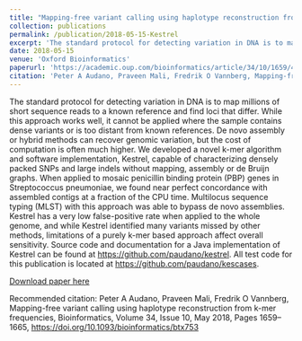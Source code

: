 ```yaml
---
title: "Mapping-free variant calling using haplotype reconstruction from k-mer frequencies"
collection: publications
permalink: /publication/2018-05-15-Kestrel
excerpt: 'The standard protocol for detecting variation in DNA is to map millions of short sequence reads to a known reference and find loci that differ. While this approach works well, it cannot be applied where the sample contains dense variants or is too distant from known references. De novo assembly or hybrid methods can recover genomic variation, but the cost of computation is often much higher. We developed a novel k-mer algorithm and software implementation, Kestrel, capable of characterizing densely packed SNPs and large indels without mapping, assembly or de Bruijn graphs. When applied to mosaic penicillin binding protein (PBP) genes in Streptococcus pneumoniae, we found near perfect concordance with assembled contigs at a fraction of the CPU time. Multilocus sequence typing (MLST) with this approach was able to bypass de novo assemblies. Kestrel has a very low false-positive rate when applied to the whole genome, and while Kestrel identified many variants missed by other methods, limitations of a purely k-mer based approach affect overall sensitivity. Source code and documentation for a Java implementation of Kestrel can be found at https://github.com/paudano/kestrel. All test code for this publication is located at https://github.com/paudano/kescases.'
date: 2018-05-15
venue: 'Oxford Bioinformatics'
paperurl: 'https://academic.oup.com/bioinformatics/article/34/10/1659/4657072'
citation: 'Peter A Audano, Praveen Mali, Fredrik O Vannberg, Mapping-free variant calling using haplotype reconstruction from k-mer frequencies, Bioinformatics, Volume 34, Issue 10, May 2018, Pages 1659–1665, https://doi.org/10.1093/bioinformatics/btx753'
---
```

The standard protocol for detecting variation in DNA is to map millions of short sequence reads to a known reference and find loci that differ. While this approach works well, it cannot be applied where the sample contains dense variants or is too distant from known references. De novo assembly or hybrid methods can recover genomic variation, but the cost of computation is often much higher. We developed a novel k-mer algorithm and software implementation, Kestrel, capable of characterizing densely packed SNPs and large indels without mapping, assembly or de Bruijn graphs. When applied to mosaic penicillin binding protein (PBP) genes in Streptococcus pneumoniae, we found near perfect concordance with assembled contigs at a fraction of the CPU time. Multilocus sequence typing (MLST) with this approach was able to bypass de novo assemblies. Kestrel has a very low false-positive rate when applied to the whole genome, and while Kestrel identified many variants missed by other methods, limitations of a purely k-mer based approach affect overall sensitivity. Source code and documentation for a Java implementation of Kestrel can be found at https://github.com/paudano/kestrel. All test code for this publication is located at https://github.com/paudano/kescases.

[Download paper here](https://academic.oup.com/bioinformatics/article/34/10/1659/4657072)

Recommended citation: Peter A Audano, Praveen Mali, Fredrik O Vannberg, Mapping-free variant calling using haplotype reconstruction from k-mer frequencies, Bioinformatics, Volume 34, Issue 10, May 2018, Pages 1659–1665, https://doi.org/10.1093/bioinformatics/btx753